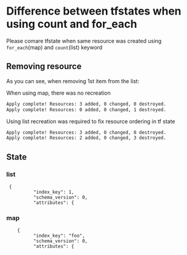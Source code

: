 # Difference between tfstates when using count and for_each

Please comare tfstate when same resource was created using `for_each`(map) and `count`(list) keyword

## Removing resource
As you can see, when removing 1st item from the list:

When using map, there was no recreation
```bash
Apply complete! Resources: 3 added, 0 changed, 0 destroyed.
Apply complete! Resources: 0 added, 0 changed, 1 destroyed.
```

Using list recreation was required to fix resource ordering in tf state
```bash
Apply complete! Resources: 3 added, 0 changed, 0 destroyed.
Apply complete! Resources: 2 added, 0 changed, 3 destroyed.
```

## State

### list
```
 {
          "index_key": 1,
          "schema_version": 0,
          "attributes": {
```

### map
```
    {
          "index_key": "foo",
          "schema_version": 0,
          "attributes": {
```